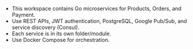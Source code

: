 <!-- Use this file to provide workspace-specific custom instructions to Copilot. For more details, visit https://code.visualstudio.com/docs/copilot/copilot-customization#_use-a-githubcopilotinstructionsmd-file -->

- This workspace contains Go microservices for Products, Orders, and Payment.
- Use REST APIs, JWT authentication, PostgreSQL, Google Pub/Sub, and service discovery (Consul).
- Each service is in its own folder/module.
- Use Docker Compose for orchestration.
